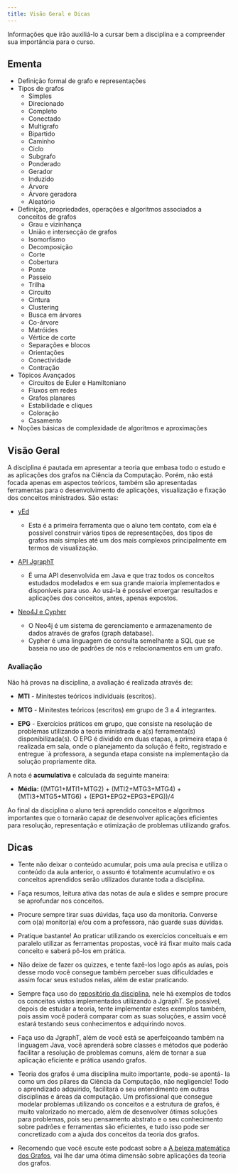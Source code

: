 ```yaml
---
title: Visão Geral e Dicas
---
```


Informações que irão auxiliá-lo a cursar bem a disciplina e a compreender sua importância para o curso.

## Ementa

- Definição formal de grafo e representações
- Tipos de grafos
  - Simples
  - Direcionado
  - Completo
  - Conectado
  - Multigrafo
  - Bipartido
  - Caminho
  - Ciclo
  - Subgrafo
  - Ponderado
  - Gerador 
  - Induzido
  - Árvore 
  - Árvore geradora
  - Aleatório
- Definição, propriedades, operações e algoritmos associados a conceitos de grafos
  - Grau e vizinhança
  - União e intersecção de grafos
  - Isomorfismo
  - Decomposição
  - Corte
  - Cobertura
  - Ponte
  - Passeio
  - Trilha
  - Circuito
  - Cintura
  - Clustering
  - Busca em árvores
  - Co-árvore
  - Matróides
  - Vértice de corte
  - Separações e blocos
  - Orientações
  - Conectividade
  - Contração
- Tópicos Avançados
  - Circuitos de Euler e Hamiltoniano
  - Fluxos em redes
  - Grafos planares
  - Estabilidade e cliques
  - Coloração
  - Casamento
- Noções básicas de complexidade de algoritmos e aproximações

## Visão Geral

A disciplina é pautada em apresentar a teoria que embasa todo o estudo e as aplicações dos grafos na Ciência da Computação. Porém, não está focada apenas em aspectos teóricos, também são apresentadas ferramentas para o desenvolvimento de aplicações, visualização e fixação dos conceitos ministrados. São estas:

- [yEd](https://www.yworks.com/products/yed)
  - Esta é a primeira ferramenta que o aluno tem contato, com ela é possível construir vários tipos de representações, dos tipos de grafos mais simples até um dos mais complexos principalmente em termos de visualização.

- [API JgraphT](https://jgrapht.org/)
  - É uma API desenvolvida em Java e que traz todos os conceitos estudados modelados e em sua grande maioria implementados
e disponíveis para uso. Ao usá-la é possível enxergar resultados e aplicações dos conceitos, antes, apenas expostos.

- [Neo4J e Cypher](https://neo4j.com/sandbox/)
  - O Neo4j é um sistema de gerenciamento e armazenamento de dados através de grafos (graph database).
  - Cypher é uma linguagem de consulta semelhante a SQL que se baseia no uso de padrões de nós e relacionamentos em um grafo.


### Avaliação

Não há provas na disciplina, a avaliação é realizada através de:

- **MTI** - Minitestes teóricos individuais (escritos).

- **MTG** - Minitestes teóricos (escritos) em grupo de 3 a 4 integrantes.

- **EPG** - Exercícios práticos em grupo, que consiste na resolução de problemas utilizando a teoria ministrada e a(s) ferramenta(s) disponibilizada(s).
O EPG é dividido em duas etapas, a primeira etapa é realizada em sala, onde o planejamento da solução é feito, registrado e entregue `à professora, a segunda etapa consiste na implementação da solução propriamente dita.

A nota é **acumulativa** e calculada da seguinte maneira:
- **Média:** ((MTG1+MTI1+MTG2) + (MTI2+MTG3+MTG4) + (MTI3+MTG5+MTG6) + (EPG1+EPG2+EPG3+EPG))/4

Ao final da disciplina o aluno terá aprendido conceitos e algoritmos importantes que o tornarão capaz de desenvolver aplicações eficientes para resolução, representação e otimização de problemas utilizando grafos.


## Dicas

- Tente não deixar o conteúdo acumular, pois uma aula precisa e utiliza o conteúdo da aula anterior, o assunto é totalmente acumulativo e os conceitos aprendidos serão utilizados durante toda a disciplina.

- Faça resumos, leitura ativa das notas de aula e slides e sempre procure se aprofundar nos conceitos.

- Procure sempre tirar suas dúvidas, faça uso da monitoria.
  Converse com o(a) monitor(a) e/ou com a professora, não guarde suas dúvidas.

- Pratique bastante! Ao praticar utilizando os exercícios conceituais e em paralelo utilizar as ferramentas propostas, você irá fixar muito mais cada conceito e saberá pô-los em prática.

- Não deixe de fazer os quizzes, e tente fazê-los logo após as aulas, pois desse modo você consegue também perceber suas dificuldades e assim focar seus estudos nelas, além de estar praticando.

- Sempre faça uso do [repositório da disciplina](https://github.com/pdlmachado/GraphTheory-JGraphT), nele há exemplos de todos os conceitos vistos implementados utilizando a JgraphT. Se possível, depois de estudar a teoria, tente implementar estes exemplos também, pois assim você poderá comparar com as suas soluções, e assim você estará testando seus conhecimentos e adquirindo novos.

- Faça uso da JgraphT, além de você está se aperfeiçoando também na linguagem Java, você aprenderá sobre classes e métodos que poderão facilitar a resolução de problemas comuns, além de tornar a sua aplicação eficiente e prática usando grafos.

- Teoria dos grafos é uma disciplina muito importante, pode-se apontá- la como um dos pilares da Ciência da Computação, não negligencie! Todo o aprendizado adquirido, facilitará o seu entendimento em outras disciplinas e áreas da computação.
Um profissional que consegue modelar problemas utilizando os conceitos e a estrutura de grafos, é muito valorizado no mercado, além de desenvolver ótimas soluções para problemas, pois seu pensamento abstrato e o seu conhecimento sobre padrões e ferramentas são eficientes, e tudo isso pode ser concretizado com a ajuda dos conceitos da teoria dos grafos.

- Recomendo que você escute este podcast sobre a [A beleza matemática dos Grafos](https://open.spotify.com/episode/3NNGjltaoLbkjn4SU5qVHA?si=V1tF2jNTSFC1pjl56X4-sQ), vai lhe dar uma ótima dimensão sobre aplicações da teoria dos grafos.
